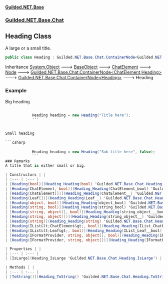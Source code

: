 
#### [Guilded.NET.Base](index 'index')
### [Guilded.NET.Base.Chat](index#Guilded_NET_Base_Chat 'Guilded.NET.Base.Chat')
## Heading Class
A large or a small title.  
```csharp
public class Heading : Guilded.NET.Base.Chat.ContainerNode<Guilded.NET.Base.Chat.Heading>
```

Inheritance [System.Object](https://docs.microsoft.com/en-us/dotnet/api/System.Object 'System.Object') &#129106; [BaseObject](BaseObject 'Guilded.NET.Base.BaseObject') &#129106; [ChatElement](ChatElement 'Guilded.NET.Base.Chat.ChatElement') &#129106; [Node](Node 'Guilded.NET.Base.Chat.Node') &#129106; [Guilded.NET.Base.Chat.ContainerNode&lt;](ContainerNode_T_R_ 'Guilded.NET.Base.Chat.ContainerNode&lt;T,R&gt;')[ChatElement](ChatElement 'Guilded.NET.Base.Chat.ChatElement')[,](ContainerNode_T_R_ 'Guilded.NET.Base.Chat.ContainerNode&lt;T,R&gt;')[Heading](Heading 'Guilded.NET.Base.Chat.Heading')[&gt;](ContainerNode_T_R_ 'Guilded.NET.Base.Chat.ContainerNode&lt;T,R&gt;') &#129106; [Guilded.NET.Base.Chat.ContainerNode&lt;](ContainerNode_T_ 'Guilded.NET.Base.Chat.ContainerNode&lt;T&gt;')[Heading](Heading 'Guilded.NET.Base.Chat.Heading')[&gt;](ContainerNode_T_ 'Guilded.NET.Base.Chat.ContainerNode&lt;T&gt;') &#129106; Heading  
### Example
Big heading

```csharp
  
            Heading heading = new Heading("Title here");  
            ```


Small heading

```csharp
  
            Heading heading = new Heading("Sub-title here", false);  
            ```
### Remarks
A title that is either small or big.  

| Constructors | |
| :--- | :--- |
| [Heading(bool)](Heading_Heading(bool) 'Guilded.NET.Base.Chat.Heading.Heading(bool)') | A large or a small title.<br/> |
| [Heading(ChatElement, bool)](Heading_Heading(ChatElement_bool) 'Guilded.NET.Base.Chat.Heading.Heading(Guilded.NET.Base.Chat.ChatElement, bool)') | A large or a small title.<br/> |
| [Heading(ChatElement[])](Heading_Heading(ChatElement__) 'Guilded.NET.Base.Chat.Heading.Heading(Guilded.NET.Base.Chat.ChatElement[])') | A large or a small title.<br/> |
| [Heading(Leaf[])](Heading_Heading(Leaf__) 'Guilded.NET.Base.Chat.Heading.Heading(Guilded.NET.Base.Chat.Leaf[])') | A large or a small title.<br/> |
| [Heading(object, bool)](Heading_Heading(object_bool) 'Guilded.NET.Base.Chat.Heading.Heading(object, bool)') | A large or a small title.<br/> |
| [Heading(string, bool)](Heading_Heading(string_bool) 'Guilded.NET.Base.Chat.Heading.Heading(string, bool)') | A large or a small title.<br/> |
| [Heading(string, object[], bool)](Heading_Heading(string_object___bool) 'Guilded.NET.Base.Chat.Heading.Heading(string, object[], bool)') | A large or a small title.<br/> |
| [Heading(string, object[])](Heading_Heading(string_object__) 'Guilded.NET.Base.Chat.Heading.Heading(string, object[])') | A large or a small title.<br/> |
| [Heading(string)](Heading_Heading(string) 'Guilded.NET.Base.Chat.Heading.Heading(string)') | A large or a small title.<br/> |
| [Heading(IList&lt;ChatElement&gt;, bool)](Heading_Heading(IList_ChatElement__bool) 'Guilded.NET.Base.Chat.Heading.Heading(System.Collections.Generic.IList&lt;Guilded.NET.Base.Chat.ChatElement&gt;, bool)') | A large or a small title.<br/> |
| [Heading(IList&lt;Leaf&gt;, bool)](Heading_Heading(IList_Leaf__bool) 'Guilded.NET.Base.Chat.Heading.Heading(System.Collections.Generic.IList&lt;Guilded.NET.Base.Chat.Leaf&gt;, bool)') | A large or a small title.<br/> |
| [Heading(IFormatProvider, string, object[], bool)](Heading_Heading(IFormatProvider_string_object___bool) 'Guilded.NET.Base.Chat.Heading.Heading(System.IFormatProvider, string, object[], bool)') | A large or a small title.<br/> |
| [Heading(IFormatProvider, string, object[])](Heading_Heading(IFormatProvider_string_object__) 'Guilded.NET.Base.Chat.Heading.Heading(System.IFormatProvider, string, object[])') | A large or a small title.<br/> |

| Properties | |
| :--- | :--- |
| [IsLarge](Heading_IsLarge 'Guilded.NET.Base.Chat.Heading.IsLarge') | Gets whether the header is large and not small<br/> |

| Methods | |
| :--- | :--- |
| [ToString()](Heading_ToString() 'Guilded.NET.Base.Chat.Heading.ToString()') | Converts header/title to its Markdown equivalent.<br/> |
